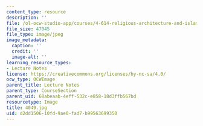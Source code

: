 ```yaml
---
content_type: resource
description: ''
file: /ol-ocw-studio-app/courses/4-614-religious-architecture-and-islamic-cultures-fall-2002/d2dd150610fd9ae0fad7b99563699350_4049.jpg
file_size: 47045
file_type: image/jpeg
image_metadata:
  caption: ''
  credit: ''
  image-alt: ''
learning_resource_types:
- Lecture Notes
license: https://creativecommons.org/licenses/by-nc-sa/4.0/
ocw_type: OCWImage
parent_title: Lecture Notes
parent_type: CourseSection
parent_uid: 68abeaab-4eff-532c-e858-18d3ffb567bd
resourcetype: Image
title: 4049.jpg
uid: d2dd1506-10fd-9ae0-fad7-b99563699350
---
```

